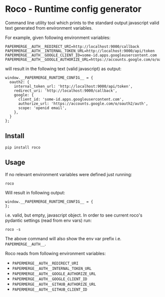 # Roco - Runtime config generator

Command line utility tool which prints to the standard output javascript valid 
text generated from environment variables.

For example, given following environment variables:

    PAPERMERGE__AUTH__REDIRECT_URI=http://localhost:9000/callback
    PAPERMERGE__AUTH__INTERNAL_TOKEN_URL=http://localhost:9000/api/token
    PAPERMERGE__AUTH__GOOGLE_CLIENT_ID=some-id.apps.googleusercontent.com
    PAPERMERGE__AUTH__GOOGLE_AUTHORIZE_URL=https://accounts.google.com/o/oauth2/auth

will result in the following text (valid javascript) as output:

    window.__PAPERMERGE_RUNTIME_CONFIG__ = {
      oauth2: {
        internal_token_url: 'http://localhost:9000/api/token',
        redirect_uri: 'http://localhost:9000/callback',
        google: {
          client_id: 'some-id.apps.googleusercontent.com',
          authorize_url: 'https://accounts.google.com/o/oauth2/auth',
          scope: 'openid email',
        },
      }
    };


## Install

    pip install roco

## Usage

If no relevant environment variables were defined just running:

    roco

Will result in following output:

    window.__PAPERMERGE_RUNTIME_CONFIG__ = {
    };

i.e. valid, but empty, javascript object.
In order to see current roco's pydantic settings (read from env vars)
run:
    
    roco -s

The above command will also show the env var prefix i.e. `PAPERMERGE__AUTH__`.

Roco reads from following environment variables:

* `PAPERMERGE__AUTH__REDIRECT_URI`
* `PAPERMERGE__AUTH__INTERNAL_TOKEN_URL`
* `PAPERMERGE__AUTH__GOOGLE_AUTHORIZE_URL`
* `PAPERMERGE__AUTH__GOOGLE_CLIENT_ID`
* `PAPERMERGE__AUTH__GITHUB_AUTHORIZE_URL`
* `PAPERMERGE__AUTH__GITHUB_CLIENT_ID`

